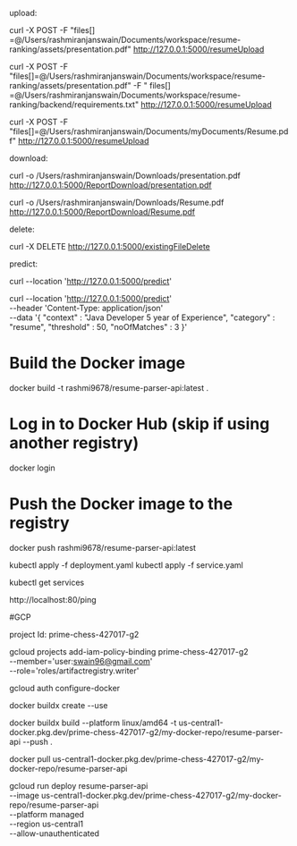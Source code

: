 upload:

curl -X POST -F "files[]
=@/Users/rashmiranjanswain/Documents/workspace/resume-ranking/assets/presentation.pdf" http://127.0.0.1:5000/resumeUpload

curl -X POST -F "files[]=@/Users/rashmiranjanswain/Documents/workspace/resume-ranking/assets/presentation.pdf" -F "
files[]
=@/Users/rashmiranjanswain/Documents/workspace/resume-ranking/backend/requirements.txt" http://127.0.0.1:5000/resumeUpload

curl -X POST -F "files[]=@/Users/rashmiranjanswain/Documents/myDocuments/Resume.pdf" http://127.0.0.1:5000/resumeUpload

download:

curl -o /Users/rashmiranjanswain/Downloads/presentation.pdf http://127.0.0.1:5000/ReportDownload/presentation.pdf

curl -o /Users/rashmiranjanswain/Downloads/Resume.pdf http://127.0.0.1:5000/ReportDownload/Resume.pdf

delete:

curl -X DELETE http://127.0.0.1:5000/existingFileDelete

predict:

curl --location 'http://127.0.0.1:5000/predict'

curl --location 'http://127.0.0.1:5000/predict' \
--header 'Content-Type: application/json' \
--data '{
  "context" : "Java Developer 5 year of Experience",
  "category" : "resume",
  "threshold" : 50,
  "noOfMatches" : 3
}'

# Build the Docker image
docker build -t rashmi9678/resume-parser-api:latest .

# Log in to Docker Hub (skip if using another registry)
docker login

# Push the Docker image to the registry
docker push rashmi9678/resume-parser-api:latest 

kubectl apply -f deployment.yaml
kubectl apply -f service.yaml

kubectl get services

http://localhost:80/ping

#GCP

project Id: prime-chess-427017-g2

gcloud projects add-iam-policy-binding prime-chess-427017-g2 \
    --member='user:swain96@gmail.com' \
    --role='roles/artifactregistry.writer'

gcloud auth configure-docker

docker buildx create --use

docker buildx build --platform linux/amd64 -t us-central1-docker.pkg.dev/prime-chess-427017-g2/my-docker-repo/resume-parser-api --push .

docker pull us-central1-docker.pkg.dev/prime-chess-427017-g2/my-docker-repo/resume-parser-api 

gcloud run deploy resume-parser-api \
    --image us-central1-docker.pkg.dev/prime-chess-427017-g2/my-docker-repo/resume-parser-api \
    --platform managed \
    --region us-central1 \
    --allow-unauthenticated
